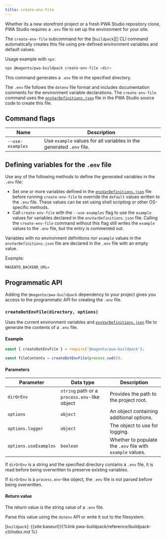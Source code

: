 ```yaml
---
title: create-env-file
---
```


Whether its a new storefront project or a fresh PWA Studio repository clone, PWA Studio requires a `.env` file to set up the environment for your site.

The `create-env-file` subcommand for the [`buildpack`][] CLI command automatically creates this file using pre-defined environment variables and default values.

Usage example with `npx`:

```sh
npx @magento/pwa-buildpack create-env-file <dir>
```

This command generates a `.env` file in the specified directory.

The `.env` file follows the `dotenv` file format and includes documentation comments for the environment variable declarations.
The `create-env-file` command uses the [`envVarDefinitions.json`][] file in the PWA Studio source code to create this file.

## Command flags

| Name             | Description                                                          |
| ---------------- | -------------------------------------------------------------------- |
| `--use-examples` | Use `example` values for all variables in the generated `.env` file. |

## Defining variables for the `.env` file

Use any of the following methods to define the generated variables in the `.env` file:

-   Set one or more variables defined in the [`envVarDefinitions.json`][] file before running `create-env-file` to override the `default` values written to the `.env` file.
    These values can be set using shell scripting or other OS-specific methods.
-   Call `create-env-file` with the `--use-examples` flag to use the `example` values for variables declared in the `envVarDefinitions.json` file.
    Calling the `create-env-file` command without this flag still writes the `example` values to the `.env` file, but
    the entry is commented out.

Variables with no environment definitions nor `example` values in the `envVarDefinitions.json` file are declared in the `.env` file with an empty value.

Example:

```text
MAGENTO_BACKEND_URL=
```

## Programmatic API

Adding the `@magento/pwa-buildpack` dependency to your project gives you access to the programmatic API for creating the `.env` file.

### `createDotEnvFile(directory, options)`

Uses the current environment variables and [`envVarDefinitions.json`][] file to generate the contents of a `.env` file.

#### Example

```js
const { createDotEnvFile } = require('@magento/pwa-buildpack');

const fileContents = createDotEnvFile(process.cwd());
```

#### Parameters

| Parameter             | Data type                                    | Description                                                |
| --------------------- | -------------------------------------------- | ---------------------------------------------------------- |
| `dirOrEnv`            | `string` path or a `process.env`-like object | Provides the path to the project root.                     |
| `options`             | `object`                                     | An object containing additional options.                   |
| `options.logger`      | `object`                                     | The object to use for logging.                             |
| `options.useExamples` | `boolean`                                    | Whether to populate the `.env` file with `example` values. |

If `dirOrEnv` is a string and the specified directory contains a `.env` file, it is read before being overwritten to preserve existing variables.

If `dirOrEnv` is a `process.env`-like object, the `.env` file is not parsed before being overwritten.

#### Return value

The return value is the string value of a `.env` file.

Parse this value using the `dotenv` API or write it out to the filesystem.

[`buildpack`]: {{site.baseurl}}{%link pwa-buildpack/reference/buildpack-cli/index.md %}

[`envvardefinitions.json`]: https://github.com/magento/pwa-studio/blob/develop/packages/pwa-buildpack/envVarDefinitions.json
